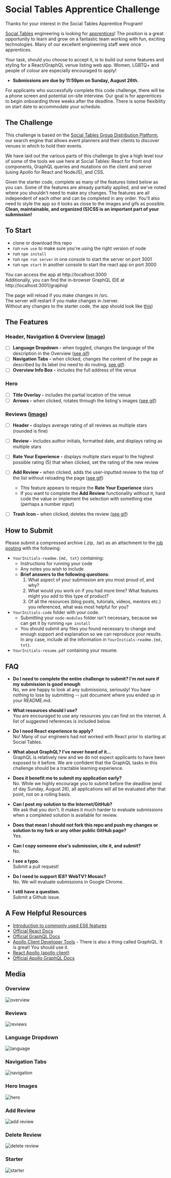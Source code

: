 # Social Tables Apprentice Challenge

Thanks for your interest in the Social Tables Apprentice Program!

[Social Tables](https://www.socialtables.com/) engineering is looking for [apprentices](https://jobs.lever.co/socialtables/f2555c1a-0657-4b58-b5fd-1cab2030d4ef)! The position is a great opportunity to learn and grow on a fantastic team working with fun, exciting technologies. Many of our excellent engineering staff were once apprentices.

Your task, should you choose to accept it, is to build out some features and styling for a React/GraphQL venue listing web app. Women, LGBTQ+ and people of colour are especially encouraged to apply!

- **Submissions are due by 11:59pm on Sunday, August 26th.**

For applicants who successfully complete this code challenge, there will be a phone screen and potential on-site interview. Our goal is for apprentices to begin onboarding three weeks after the deadline. There is some flexibility on start date to accommodate your schedule.


## The Challenge
This challenge is based on the [Social Tables Group Distribution Platform](http://search.socialtables.com), our search engine that allows event planners and their clients to discover venues in which to hold their events.

We have laid out the various parts of this challenge to give a high level tour of some of the tools we use here at Social Tables: React for front end components, GraphQL queries and mutations on the client and server (using Apollo for React and NodeJS), and CSS.

Given the starter code, complete as many of the features listed below as you can. Some of the features are already partially applied, and we've noted where you shouldn't need to make any changes. The features are all independent of each other and can be completed in any order. You'll also need to style the app so it looks as close to the images and gifs as possible. **Clean, maintainable, and organized (S)CSS is an important part of your submission!**


## To Start
- clone or download this repo
- run `nvm use` to make sure you're using the right version of node
- run `npm install`
- run `npm run server` in one console to start the server on port 3001
- run `npm start` in another console to start the react app on port 3000

You can access the app at http://localhost:3000  
Additionally, you can find the in-browser GraphQL IDE at http://localhost:3001/graphiql  

The page will reload if you make changes in /src.  
The server will restart if you make changes in /server.  
Without any changes to the starter code, the app should look like [this](#starter))


## The Features
### Header, Navigation & Overview ([image](#overview))
- [ ] **Language Dropdown -** when toggled, changes the language of the description in the Overview ([see gif](#language-dropdown))
- [ ] **Navigation Tabs -** when clicked, changes the content of the page as described by its label (no need to do routing, [see gif](#navigation-tabs))
- [ ] **Overview Info Box -** includes the full address of the venue

### Hero
- [ ] **Title Overlay -** includes the partial location of the venue
- [ ] **Arrows -** when clicked, rotates through the listing's images ([see gif](#hero-images))

### Reviews ([image](#reviews))
- [ ] **Header -** displays average rating of all reviews as multiple stars (rounded is fine)
- [ ] **Review -** includes author initials, formatted date, and displays rating as multiple stars
- [ ] **Rate Your Experience -** displays multiple stars equal to the highest possible rating (5) that when clicked, set the rating of the new review
- [ ] **Add Review -** when clicked, adds the user-inputted review to the top of the list without reloading the page ([see gif](#add-review))
	* This feature appears to require the **Rate Your Experience** stars
	* If you want to complete the **Add Review** functionality without it, hard code the value or implement the selection with something else (perhaps a number input)
- [ ] **Trash Icon -** when clicked, deletes the review ([see gif](#delete-review))


## How to Submit
Please submit a compressed archive (.zip, .tar) as an attachment to the [job posting](https://jobs.lever.co/socialtables/f2555c1a-0657-4b58-b5fd-1cab2030d4ef) with the following:

* `YourInitials-readme.{md, txt}` containing:
	* Instructions for running your code
	* Any notes you wish to include
	* **Brief answers to the following questions**:
		1. What aspect of your submission are you most proud of, and why?
		1. What would you work on if you had more time? What features might you add to this type of product?
		1. Of all the resources (blog posts, tutorials, videos, mentors etc.) you referenced, what was most helpful for you?
* `YourInitials-code` folder with your code.
	* Submitting your `node-modules` folder isn't necessary, because we can get it by running `npm install`
	* You should submit any files you found necessary to change and enough support and explanation so we can reproduce your results. In any case, include all the information in `YourInitials-readme.{md, txt}`.
* `YourInitials-resume.pdf` containing your resume.


## FAQ
* **Do I need to complete the entire challenge to submit? I'm not sure if my submission is good enough**  
	No, we are happy to look at any submissions, seriously! You have nothing to lose by submitting -- just document where you ended up in your README.md.

* **What resources should I use?**  
	You are encouraged to use any resources you can find on the internet. A list of suggested references is included below.

* **Do I need React experience to apply?**  
	No! Many of our engineers had not worked with React prior to starting at Social Tables.

* **What about GraphQL? I've never heard of it...**  
	GraphQL is relatively new and we do not expect applicants to have been exposed to it before. We are confident that the GraphQL tasks in this challenge should be a tractable learning experience.

* **Does it benefit me to submit my application early?**  
	No. While we highly encourage you to submit before the deadline (end of day Sunday, August 26), all applications will all be evaluated after that point, not on a rolling basis.

* **Can I post my solution to the Internet/GitHub?**  
	We ask that you don't. It makes it much harder to evaluate submissions when a completed solution is available for review.

* **Does that mean I should not fork this repo and push my changes or solution to my fork or any other public GitHub page?**  
	Yes.

* **Can I copy someone else's submission, cite it, and submit?**  
	No.

* **I see a typo.**  
	Submit a pull request!

* **Do I need to support IE8? WebTV? Mosaic?**  
	No. We will evaluate submissions in Google Chrome.

* **I still have a question.**  
	Submit a Github issue.

## A Few Helpful Resources
* [Introduction to commonly used ES6 features](https://zellwk.com/blog/es6/)
* [Official React Docs](https://facebook.github.io/react/docs/hello-world.html)
* [Official GraphQL Docs](https://graphql.org/learn/)
* [Apollo Client Developer Tools](https://blog.apollographql.com/apollo-client-developer-tools-ff89181ebcf) - There is also a thing called GraphiQL. It is great! You should use it.
* [React Apollo (apollo client)](https://www.apollographql.com/docs/react/essentials/queries.html)
* [Official Apollo GraphQL Docs](https://www.apollographql.com/)


## Media
### Overview
![overview](/public/img/overview.png)
### Reviews
![reviews](/public/img/reviews.png)
### Language Dropdown
![language](/public/img/language.gif)
### Navigation Tabs
![navigation](/public/img/navigation.gif)
### Hero Images
![hero](/public/img/hero.gif)
### Add Review
![add review](/public/img/add-review.gif)
### Delete Review
![delete review](/public/img/delete-review.gif)
### Starter
![starter](/public/img/starter.gif)
